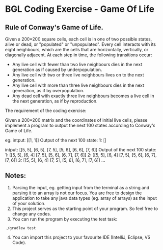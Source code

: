 # BGL Coding Exercise - Game Of Life

## Rule of Conway's Game of Life.

Given a 200*200 square cells, each cell is in one of two possible states, alive or dead, or "populated" or "unpopulated". Every cell interacts with its eight neighbours, which are the cells that are horizontally, vertically, or diagonally adjacent. At each step in time, the following transitions occur:

- Any live cell with fewer than two live neighbours dies in the next generation as if caused by underpopulation.
- Any live cell with two or three live neighbours lives on to the next generation.
- Any live cell with more than three live neighbours dies in the next generation, as if by overpopulation.
- Any dead cell with exactly three live neighbours becomes a live cell in the next generation, as if by reproduction.

The requirement of the coding exercise:

Given a 200*200 matrix and the coordinates of initial live cells, please implement a program to output the next 100 states according to Conway's Game of Life.

eg.
intput: [[1, 1]]
Output of the next 100 state:
1: []

intput: [[5, 5], [6, 5], [7, 5], [5, 6], [6, 6], [7, 6]]
Output of the next 100 state:
1: [[5, 5], [6, 4] [7, 5], [5, 6], [6, 7], [7, 6]]
2: [[5, 5], [6, 4] [7, 5], [5, 6], [6, 7], [7, 6]]
3: [[5, 5], [6, 4] [7, 5], [5, 6], [6, 7], [7, 6]]
...

## Notes:
1. Parsing the input, eg. getting input from the terminal as a string and parsing it to an array is not our focus. You are free to design the application to take any java data types (eg. array of arrays) as the input of your solution.
2. This project serves as the starting point of your program. So feel free to change any codes.
3. You can run the program by executing the test task:
```shell
./gradlew test
```
4. You can import this project to your favourite IDE (IntelliJ, Eclipse, VS Code).
